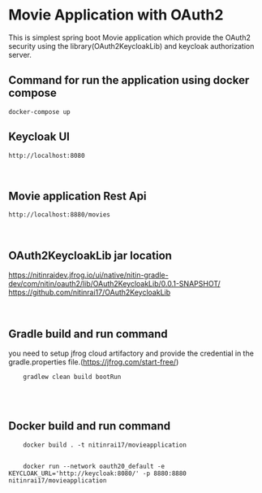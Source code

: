 # Movie Application with OAuth2
This is simplest spring boot Movie application which provide the OAuth2 security using the library(OAuth2KeycloakLib) and keycloak authorization server.
<br/>

## Command for run the application using docker compose 
`
	docker-compose up
`
<br/>

## Keycloak UI
`
	http://localhost:8080
`	

<br/>

## Movie application Rest Api 
`
	http://localhost:8880/movies
`	

<br/>

## OAuth2KeycloakLib jar location 
https://nitinraidev.jfrog.io/ui/native/nitin-gradle-dev/com/nitin/oauth2/lib/OAuth2KeycloakLib/0.0.1-SNAPSHOT/
<br/>
https://github.com/nitinrai17/OAuth2KeycloakLib

<br/>

## Gradle build and run command 
you need to setup jfrog cloud artifactory and provide the credential in the gradle.properties file.(https://jfrog.com/start-free/) <br/>

```
	gradlew clean build bootRun
```
<br/>
<br/>

## Docker build and run command 
```
	docker build . -t nitinrai17/movieapplication


	docker run --network oauth20_default -e KEYCLOAK_URL='http://keycloak:8080/' -p 8880:8880 nitinrai17/movieapplication 

```

